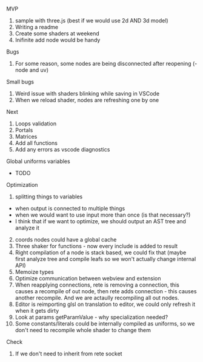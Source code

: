MVP

1. sample with three.js (best if we would use 2d AND 3d model)
2. Writing a readme
3. Create some shaders at weekend
4. Inifinite add node would be handy

Bugs
1. For some reason, some nodes are being disconnected after reopening (- node and uv)

Small bugs
1. Weird issue with shaders blinking while saving in VSCode
2. When we reload shader, nodes are refreshing one by one


Next

1. Loops validation
2. Portals
3. Matrices
4. Add all functions
5. Add any errors as vscode diagnostics


Global uniforms variables
- TODO

Optimization
1. splitting things to variables
 - when output is connected to multiple things
 - when we would want to use input more than once (is that necessary?)
 - I think that if we want to optimize, we should output an AST tree and analyze it
2. coords nodes could have a global cache
3. Three shaker for functions - now every include is added to result
4. Right compilation of a node is stack based, we could fix that (maybe first analyze tree and compile leafs so we won't actually change internal API)
5. Memoize types
6. Optimize communication between webview and extension
7. When reapplying connections, rete is removing a connection, this causes a recompile of out node, then rete adds connection - this causes another recompile. And we are actaully recompiling all out nodes.
8. Editor is reimporting glsl on translation to editor, we could only refresh it when it gets dirty
9. Look at params getParamValue - why specialization needed?
10. Some constants/literals could be internally compiled as uniforms, so we don't need to recompile whole shader to change them

Check
1. If we don't need to inherit from rete socket


